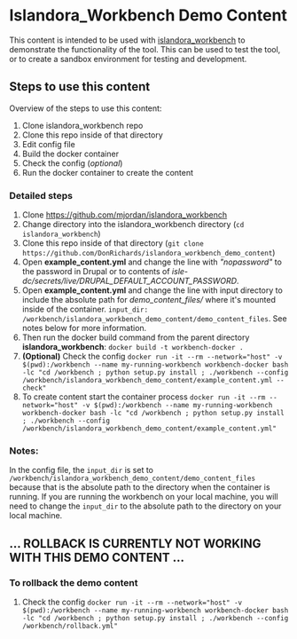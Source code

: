 # Islandora_Workbench Demo Content
This content is intended to be used with [islandora_workbench](https://github.com/mjordan/islandora_workbench) to demonstrate the functionality of the tool.  This can be used to test the tool, or to create a sandbox environment for testing and development.

## Steps to use this content
Overview of the steps to use this content:
1. Clone islandora_workbench repo
1. Clone this repo inside of that directory
1. Edit config file
1. Build the docker container
1. Check the config (_optional_)
1. Run the docker container to create the content

### Detailed steps
1. Clone https://github.com/mjordan/islandora_workbench
1. Change directory into the islandora_workbench directory (`cd islandora_workbench`) 
1. Clone this repo inside of that directory (`git clone https://github.com/DonRichards/islandora_workbench_demo_content`)
1. Open __example_content.yml__ and change the line with _"nopassword"_ to the password in Drupal or to contents of _isle-dc/secrets/live/DRUPAL_DEFAULT_ACCOUNT_PASSWORD_.
1. Open __example_content.yml__ and change the line with input directory to include the absolute path for _demo_content_files/_ where it's mounted inside of the container. `input_dir: /workbench/islandora_workbench_demo_content/demo_content_files`. See notes below for more information.
1. Then run the docker build command from the parent directory __islandora_workbench__: `docker build -t workbench-docker .`
1. __(Optional)__ Check the config `docker run -it --rm --network="host" -v $(pwd):/workbench --name my-running-workbench workbench-docker bash -lc "cd /workbench ; python setup.py install ; ./workbench --config /workbench/islandora_workbench_demo_content/example_content.yml --check"`
1. To create content start the container process `docker run -it --rm --network="host" -v $(pwd):/workbench --name my-running-workbench workbench-docker bash -lc "cd /workbench ; python setup.py install ; ./workbench --config /workbench/islandora_workbench_demo_content/example_content.yml"`

### Notes:

In the config file, the `input_dir` is set to `/workbench/islandora_workbench_demo_content/demo_content_files` because that is the absolute path to the directory when the container is running.  If you are running the workbench on your local machine, you will need to change the `input_dir` to the absolute path to the directory on your local machine.

## ... ROLLBACK IS CURRENTLY NOT WORKING WITH THIS DEMO CONTENT ...
### To rollback the demo content
1. Check the config `docker run -it --rm --network="host" -v $(pwd):/workbench --name my-running-workbench workbench-docker bash -lc "cd /workbench ; python setup.py install ; ./workbench --config /workbench/rollback.yml"`

